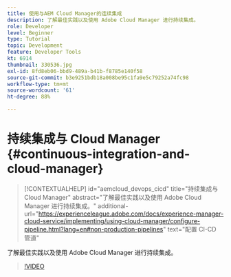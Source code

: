 ```yaml
---
title: 使用与AEM Cloud Manager的连续集成
description: 了解最佳实践以及使用 Adobe Cloud Manager 进行持续集成。
role: Developer
level: Beginner
type: Tutorial
topic: Development
feature: Developer Tools
kt: 6914
thumbnail: 330536.jpg
exl-id: 8fd8eb06-bbd9-489a-b41b-f8785e140f58
source-git-commit: b3e9251bdb18a008be95c1fa9e5c79252a74fc98
workflow-type: tm+mt
source-wordcount: '61'
ht-degree: 88%

---
```


# 持续集成与 Cloud Manager {#continuous-integration-and-cloud-manager}

>[!CONTEXTUALHELP]
>id="aemcloud_devops_cicd"
>title="持续集成与 Cloud Manager"
>abstract="了解最佳实践以及使用 Adobe Cloud Manager 进行持续集成。"
>additional-url="https://experienceleague.adobe.com/docs/experience-manager-cloud-service/implementing/using-cloud-manager/configure-pipeline.html?lang=en#non-production-pipelines" text="配置 CI-CD 管道"

了解最佳实践以及使用 Adobe Cloud Manager 进行持续集成。

>[!VIDEO](https://video.tv.adobe.com/v/330536?quality=12&learn=on)
